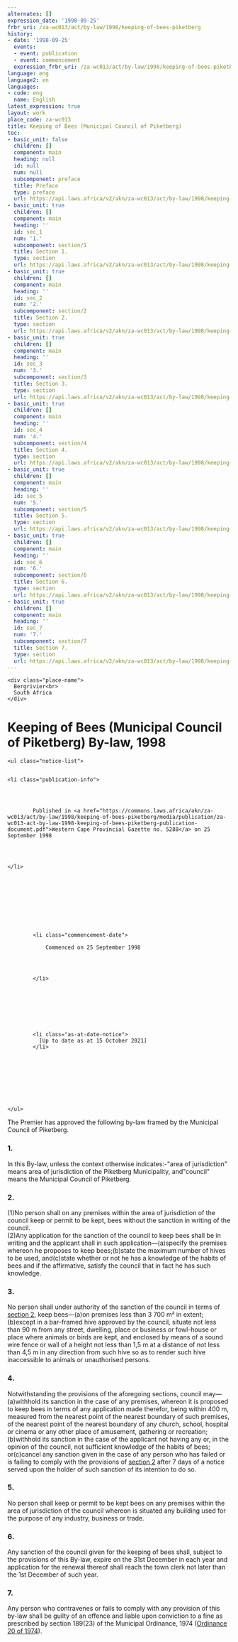 ```yaml
---
alternates: []
expression_date: '1998-09-25'
frbr_uri: /za-wc013/act/by-law/1998/keeping-of-bees-piketberg
history:
- date: '1998-09-25'
  events:
  - event: publication
  - event: commencement
  expression_frbr_uri: /za-wc013/act/by-law/1998/keeping-of-bees-piketberg/eng@1998-09-25
language: eng
language2: en
languages:
- code: eng
  name: English
latest_expression: true
layout: work
place_code: za-wc013
title: Keeping of Bees (Municipal Council of Piketberg)
toc:
- basic_unit: false
  children: []
  component: main
  heading: null
  id: null
  num: null
  subcomponent: preface
  title: Preface
  type: preface
  url: https://api.laws.africa/v2/akn/za-wc013/act/by-law/1998/keeping-of-bees-piketberg/eng@1998-09-25/!main/preface
- basic_unit: true
  children: []
  component: main
  heading: ''
  id: sec_1
  num: '1.'
  subcomponent: section/1
  title: Section 1.
  type: section
  url: https://api.laws.africa/v2/akn/za-wc013/act/by-law/1998/keeping-of-bees-piketberg/eng@1998-09-25/!main/section/1
- basic_unit: true
  children: []
  component: main
  heading: ''
  id: sec_2
  num: '2.'
  subcomponent: section/2
  title: Section 2.
  type: section
  url: https://api.laws.africa/v2/akn/za-wc013/act/by-law/1998/keeping-of-bees-piketberg/eng@1998-09-25/!main/section/2
- basic_unit: true
  children: []
  component: main
  heading: ''
  id: sec_3
  num: '3.'
  subcomponent: section/3
  title: Section 3.
  type: section
  url: https://api.laws.africa/v2/akn/za-wc013/act/by-law/1998/keeping-of-bees-piketberg/eng@1998-09-25/!main/section/3
- basic_unit: true
  children: []
  component: main
  heading: ''
  id: sec_4
  num: '4.'
  subcomponent: section/4
  title: Section 4.
  type: section
  url: https://api.laws.africa/v2/akn/za-wc013/act/by-law/1998/keeping-of-bees-piketberg/eng@1998-09-25/!main/section/4
- basic_unit: true
  children: []
  component: main
  heading: ''
  id: sec_5
  num: '5.'
  subcomponent: section/5
  title: Section 5.
  type: section
  url: https://api.laws.africa/v2/akn/za-wc013/act/by-law/1998/keeping-of-bees-piketberg/eng@1998-09-25/!main/section/5
- basic_unit: true
  children: []
  component: main
  heading: ''
  id: sec_6
  num: '6.'
  subcomponent: section/6
  title: Section 6.
  type: section
  url: https://api.laws.africa/v2/akn/za-wc013/act/by-law/1998/keeping-of-bees-piketberg/eng@1998-09-25/!main/section/6
- basic_unit: true
  children: []
  component: main
  heading: ''
  id: sec_7
  num: '7.'
  subcomponent: section/7
  title: Section 7.
  type: section
  url: https://api.laws.africa/v2/akn/za-wc013/act/by-law/1998/keeping-of-bees-piketberg/eng@1998-09-25/!main/section/7
---
```


<div>



  


<div class="coverpage">
  

  
    <div class="place-name">
      Bergrivier<br>
      South Africa
    </div>
  

  
    
  

  
  <h1>
    Keeping of Bees (Municipal Council of Piketberg) By-law,
    1998
  </h1>


  
    
      
    
  

  
    <ul class="notice-list">
      
  
    <li class="publication-info">
      
        
        
          
            Published in <a href="https://commons.laws.africa/akn/za-wc013/act/by-law/1998/keeping-of-bees-piketberg/media/publication/za-wc013-act-by-law-1998-keeping-of-bees-piketberg-publication-document.pdf">Western Cape Provincial Gazette no. 5288</a> on 25 September 1998
          
        

      
    </li>
  


      
        
      

      
        
          
            <li class="commencement-date">
              
                Commenced on 25 September 1998
              
              
                
              
            </li>
          
          
        
      

      
        
          
            <li class="as-at-date-notice">
              [Up to date as at 15 October 2021]
            </li>
          
        
      

      
        
        
        
      
    </ul>
  

  
    



  
</div>







<span class="akn-akomaNtoso"><article class="akn-act" data-contains="originalVersion" data-name="act"><section class="akn-preface" id="preface"><span class="akn-p">The Premier has approved the following by-law framed by the Municipal Council of Piketberg.</span></section><span class="akn-body"><section class="akn-section" id="sec_1" data-eId="sec_1"><h3>1. </h3>
<span class="akn-hcontainer" id="sec_1__hcontainer_1" data-eId="sec_1__hcontainer_1" data-name="hcontainer"><span class="akn-content"><span class="akn-p">In this By-law, unless the context otherwise indicates:-</span><span class="akn-p">"area of jurisdiction" means area of jurisdiction of the Piketberg Municipality, and</span><span class="akn-p">"council" means the Municipal Council of Piketberg.</span></span></span></section><section class="akn-section" id="sec_2" data-eId="sec_2"><h3>2. </h3>
<section class="akn-subsection" id="sec_2__subsec_1" data-eId="sec_2__subsec_1"><span class="akn-num">(1)</span><span class="akn-content"><span class="akn-p">No person shall on any premises within the area of jurisdiction of the council keep or permit to be kept, bees without the sanction in writing of the council.</span></span></section><section class="akn-subsection" id="sec_2__subsec_2" data-eId="sec_2__subsec_2"><span class="akn-num">(2)</span><span class="akn-content"><span class="akn-blockList" id="sec_2__subsec_2__list_1" data-eId="sec_2__subsec_2__list_1"><span class="akn-listIntroduction">Any application for the sanction of the council to keep bees shall be in writing and the applicant shall in such application—</span><span class="akn-item" id="sec_2__subsec_2__list_1__item_a" data-eId="sec_2__subsec_2__list_1__item_a"><span class="akn-num">(a)</span><span class="akn-p">specify the premises whereon he proposes to keep bees;</span></span><span class="akn-item" id="sec_2__subsec_2__list_1__item_b" data-eId="sec_2__subsec_2__list_1__item_b"><span class="akn-num">(b)</span><span class="akn-p">state the maximum number of hives to be used, and</span></span><span class="akn-item" id="sec_2__subsec_2__list_1__item_c" data-eId="sec_2__subsec_2__list_1__item_c"><span class="akn-num">(c)</span><span class="akn-p">state whether or not he has a knowledge of the habits of bees and if the affirmative, satisfy the council that in fact he has such knowledge.</span></span></span></span></section></section><section class="akn-section" id="sec_3" data-eId="sec_3"><h3>3. </h3>
<span class="akn-hcontainer" id="sec_3__hcontainer_1" data-eId="sec_3__hcontainer_1" data-name="hcontainer"><span class="akn-content"><span class="akn-blockList" id="sec_3__hcontainer_1__list_1" data-eId="sec_3__hcontainer_1__list_1"><span class="akn-listIntroduction">No person shall under authority of the sanction of the council in terms of <a class="akn-ref" data-href="#sec_2" href="#sec_2">section 2</a>, keep bees—</span><span class="akn-item" id="sec_3__hcontainer_1__list_1__item_a" data-eId="sec_3__hcontainer_1__list_1__item_a"><span class="akn-num">(a)</span><span class="akn-p">on premises less than 3 700 m² in extent;</span></span><span class="akn-item" id="sec_3__hcontainer_1__list_1__item_b" data-eId="sec_3__hcontainer_1__list_1__item_b"><span class="akn-num">(b)</span><span class="akn-p">except in a bar-framed hive approved by the council, situate not less than 90 m from any street, dwelling, place or business or fowl-house or place where animals or birds are kept, and enclosed by means of a sound wire fence or wall of a height not less than 1,5 m at a distance of not less than 4,5 m in any direction from such hive so as to render such hive inaccessible to animals or unauthorised persons.</span></span></span></span></span></section><section class="akn-section" id="sec_4" data-eId="sec_4"><h3>4. </h3>
<span class="akn-hcontainer" id="sec_4__hcontainer_1" data-eId="sec_4__hcontainer_1" data-name="hcontainer"><span class="akn-content"><span class="akn-blockList" id="sec_4__hcontainer_1__list_1" data-eId="sec_4__hcontainer_1__list_1"><span class="akn-listIntroduction">Notwithstanding the provisions of the aforegoing sections, council may—</span><span class="akn-item" id="sec_4__hcontainer_1__list_1__item_a" data-eId="sec_4__hcontainer_1__list_1__item_a"><span class="akn-num">(a)</span><span class="akn-p">withhold its sanction in the case of any premises, whereon it is proposed to keep bees in terms of any application made therefor, being within 400 m, measured from the nearest point of the nearest boundary of such premises, of the nearest point of the nearest boundary of any church, school, hospital or cinema or any other place of amusement, gathering or recreation;</span></span><span class="akn-item" id="sec_4__hcontainer_1__list_1__item_b" data-eId="sec_4__hcontainer_1__list_1__item_b"><span class="akn-num">(b)</span><span class="akn-p">withhold its sanction in the case of the applicant not having any or, in the opinion of the council, not sufficient knowledge of the habits of bees; or</span></span><span class="akn-item" id="sec_4__hcontainer_1__list_1__item_c" data-eId="sec_4__hcontainer_1__list_1__item_c"><span class="akn-num">(c)</span><span class="akn-p">cancel any sanction given in the case of any person who has failed or is failing to comply with the provisions of <a class="akn-ref" data-href="#sec_2" href="#sec_2">section 2</a> after 7 days of a notice served upon the holder of such sanction of its intention to do so.</span></span></span></span></span></section><section class="akn-section" id="sec_5" data-eId="sec_5"><h3>5. </h3>
<span class="akn-hcontainer" id="sec_5__hcontainer_1" data-eId="sec_5__hcontainer_1" data-name="hcontainer"><span class="akn-content"><span class="akn-p">No person shall keep or permit to be kept bees on any premises within the area of jurisdiction of the council whereon is situated any building used for the purpose of any industry, business or trade.</span></span></span></section><section class="akn-section" id="sec_6" data-eId="sec_6"><h3>6. </h3>
<span class="akn-hcontainer" id="sec_6__hcontainer_1" data-eId="sec_6__hcontainer_1" data-name="hcontainer"><span class="akn-content"><span class="akn-p">Any sanction of the council given for the keeping of bees shall, subject to the provisions of this By-law, expire on the 31st December in each year and application for the renewal thereof shall reach the town clerk not later than the 1st December of such year.</span></span></span></section><section class="akn-section" id="sec_7" data-eId="sec_7"><h3>7. </h3>
<span class="akn-hcontainer" id="sec_7__hcontainer_1" data-eId="sec_7__hcontainer_1" data-name="hcontainer"><span class="akn-content"><span class="akn-p">Any person who contravenes or fails to comply with any provision of this by-law shall be guilty of an offence and liable upon conviction to a fine as prescribed by section 189(23) of the Municipal Ordinance, 1974 (<a class="akn-ref" data-href="/za-wc013/act/ord/1974/20" href="https://edit.laws.africa/resolver/resolve/akn/za-wc013/act/ord/1974/20">Ordinance 20 of 1974</a>).</span></span></span></section></span></article></span>





</div>